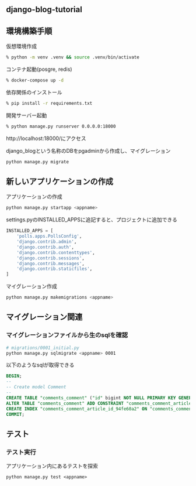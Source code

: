 ## django-blog-tutorial


## 環境構築手順

仮想環境作成

```bash
% python -m venv .venv && source .venv/bin/activate
```

コンテナ起動(posgre, redis)
```bash
% docker-compose up -d
```

依存関係のインストール
```bash
% pip install -r requirements.txt
```

開発サーバー起動

```bash
% python manage.py runserver 0.0.0.0:18000
```


http://localhost:18000/にアクセス

django_blogという名称のDBをpgadminから作成し、マイグレーション

```bash
python manage.py migrate
```

## 新しいアプリケーションの作成

アプリケーションの作成

```bash
python manage.py startapp <appname>
```

settings.pyのINSTALLED_APPSに追記すると、プロジェクトに追加できる
```python
INSTALLED_APPS = [
    'polls.apps.PollsConfig',
    'django.contrib.admin',
    'django.contrib.auth',
    'django.contrib.contenttypes',
    'django.contrib.sessions',
    'django.contrib.messages',
    'django.contrib.staticfiles',
]
```

マイグレーション作成

```bash
python manage.py makemigrations <appname>
```


## マイグレーション関連

### マイグレーションファイルから生のsqlを確認

```bash
# migrations/0001_initial.py
python manage.py sqlmigrate <appname> 0001
```

以下のようなsqlが取得できる

``` sql
BEGIN;
--
-- Create model Comment
--
CREATE TABLE "comments_comment" ("id" bigint NOT NULL PRIMARY KEY GENERATED BY DEFAULT AS IDENTITY, "comment_text" text NOT NULL, "article_id" bigint NOT NULL);
ALTER TABLE "comments_comment" ADD CONSTRAINT "comments_comment_article_id_94fe60a2_fk_articles_article_id" FOREIGN KEY ("article_id") REFERENCES "articles_article" ("id") DEFERRABLE INITIALLY DEFERRED;
CREATE INDEX "comments_comment_article_id_94fe60a2" ON "comments_comment" ("article_id");
COMMIT;
```

## テスト
### テスト実行
アプリケーション内にあるテストを探索

```
python manage.py test <appname>
```

